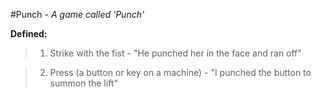 #Punch
*- A game called 'Punch'*


**Defined:**
> 1. Strike with the fist - "He punched her in the face and ran off"

> 2. Press (a button or key on a machine) - "I punched the button to summon the lift"


